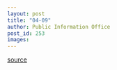 ```yaml
---
layout: post
title: "04-09"
author: Public Information Office
post_id: 253
images:
---
```



[source](http://www1.ucsc.edu/currents/00-01/04-09/ "Permalink to 04-09")

